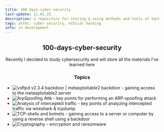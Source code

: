 ```yaml
---
title: 100-days-cyber-security
last-update: 11.01.25
description: a repository for storing & using methods and tools of hackers and cybersecurity specialists
tags: attks, cyber-securiry, ethical hacking
info: in development
---
```


<h2 align="center">100-days-cyber-security</h2>
<p align="center">Recently I decided to study cybersecurity and will store all the materials I’ve learned here</p>

<h3 align="center">Topics</h3>

* ![vsftpd v2.3.4 backdoor | metasploitable2 backdoor](https://github.com/hellcard/100-days-cyber-security/tree/main/metasploitable2-backdoor) - gaining access to the metasploitable2 server
* ![ArpSpoofing Attk](https://github.com/hellcard/cyber-security-introduction/tree/main/arp-spoofing-attck) - key points for performing an ARP-spoofing attack
* ![Analysis of intercepted traffic](https://github.com/hellcard/100-days-cyber-security/tree/main/analysis-of-intercepted-traffic) - key points of analyzing intercepted traffic via wireshark & ​​tcpdump
* ![TCP-shells and botnets](https://github.com/hellcard/100-days-cyber-security/tree/main/TCP-shells-and-botnets) - gaining access to a server or computer by using a reverse shell using a backdoor
* ![Cryptography](https://github.com/hellcard/100-days-cyber-security/tree/main/cryptography) - encryption and ransomware
